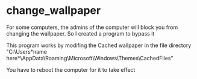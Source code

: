 # change_wallpaper
For some computers, the admins of the computer will block you from changing the wallpaper. So I created a program to bypass it

This program works by modifing the Cached wallpaper in the file directory "C:\Users\*name here*\AppData\Roaming\Microsoft\Windows\Themes\CachedFiles"

You have to reboot the computer for it to take effect

